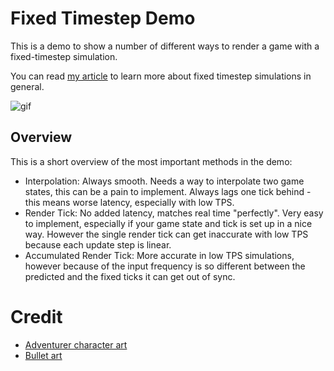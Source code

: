 # Fixed Timestep Demo

This is a demo to show a number of different ways to render a game with a fixed-timestep simulation.

You can read [my article](https://jakubtomsu.github.io/posts/fixed_timestep_without_interpolation) to learn more about fixed timestep simulations in general.

![gif](comparison.gif)

## Overview
This is a short overview of the most important methods in the demo:
- Interpolation: Always smooth. Needs a way to interpolate two game states, this can be a pain to implement. Always lags one tick behind - this means worse latency, especially with low TPS.
- Render Tick: No added latency, matches real time "perfectly". Very easy to implement, especially if your game state and tick is set up in a nice way. However the single render tick can get inaccurate with low TPS because each update step is linear.
- Accumulated Render Tick: More accurate in low TPS simulations, however because of the input frequency is so different between the predicted and the fixed ticks it can get out of sync.


# Credit
- [Adventurer character art](https://sscary.itch.io/the-adventurer-male)
- [Bullet art](https://bdragon1727.itch.io/free-effect-and-bullet-16x16)
